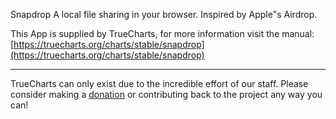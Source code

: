 Snapdrop A local file sharing in your browser. Inspired by Apple"s Airdrop.

This App is supplied by TrueCharts, for more information visit the manual: [https://truecharts.org/charts/stable/snapdrop](https://truecharts.org/charts/stable/snapdrop)

---

TrueCharts can only exist due to the incredible effort of our staff.
Please consider making a [donation](https://truecharts.org/sponsor) or contributing back to the project any way you can!
